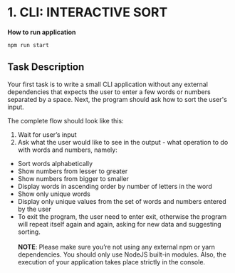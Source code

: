 # 1. CLI: INTERACTIVE SORT
**How to run application**

`npm run start`<br>

## Task Description

Your first task is to write a small CLI application without any external dependencies that expects the user to enter a few words or numbers separated by a space. Next, the program should ask how to sort the user's input.

The complete flow should look like this:

1. Wait for user’s input
2. Ask what the user would like to see in the output - what operation to do with words and numbers, namely:
* Sort words alphabetically
* Show numbers from lesser to greater
* Show numbers from bigger to smaller
* Display words in ascending order by number of letters in the word
* Show only unique words
* Display only unique values from the set of words and numbers entered by the user
* To exit the program, the user need to enter exit, otherwise the program will repeat itself again and again, asking for new data and suggesting sorting.<br><br>
**NOTE**: Please make sure you’re not using any external npm or yarn dependencies. You should only use NodeJS built-in modules. Also, the execution of your application takes place strictly in the console.